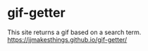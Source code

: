# gif-getter
This site returns a gif based on a search term.
https://jjmakesthings.github.io/gif-getter/
